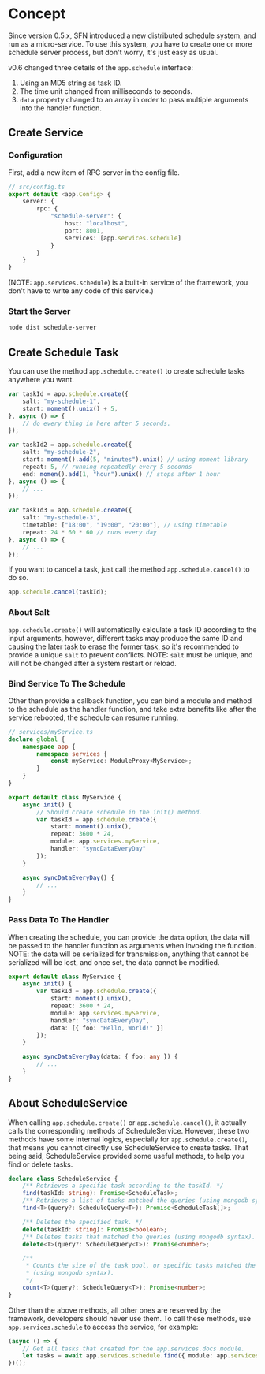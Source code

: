 <!-- title: Schedule; order: 17 -->
# Concept

Since version 0.5.x, SFN introduced a new distributed schedule system, and run
as a micro-service. To use this system, you have to create one or more
schedule server process, but don't worry, it's just easy as usual.

v0.6 changed three details of the `app.schedule` interface:

1. Using an MD5 string as task ID.
2. The time unit changed from milliseconds to seconds.
3. `data` property changed to an array in order to pass multiple arguments into
    the handler function.

## Create Service

### Configuration

First, add a new item of RPC server in the config file.

```typescript
// src/config.ts
export default <app.Config> {
    server: {
        rpc: {
            "schedule-server": {
                host: "localhost",
                port: 8001,
                services: [app.services.schedule]
            }
        }
    }
}
```

(NOTE: `app.services.schedule`) is a built-in service of the framework, you 
don't have to write any code of this service.)

### Start the Server

```sh
node dist schedule-server
```

## Create Schedule Task

You can use the method `app.schedule.create()` to create schedule tasks anywhere
you want.

```typescript
var taskId = app.schedule.create({
    salt: "my-schedule-1",
    start: moment().unix() + 5,
}, async () => {
    // do every thing in here after 5 seconds.
});

var taskId2 = app.schedule.create({
    salt: "my-schedule-2",
    start: moment().add(5, "minutes").unix() // using moment library
    repeat: 5, // running repeatedly every 5 seconds
    end: momen().add(1, "hour").unix() // stops after 1 hour
}, async () => {
    // ...
});

var taskId3 = app.schedule.create({
    salt: "my-schedule-3",
    timetable: ["18:00", "19:00", "20:00"], // using timetable
    repeat: 24 * 60 * 60 // runs every day
}, async () => {
    // ...
});
```

If you want to cancel a task, just call the method `app.schedule.cancel()` to do
so.

```typescript
app.schedule.cancel(taskId);
```

### About Salt

`app.schedule.create()` will automatically calculate a task ID according to the
input arguments, however, different tasks may produce the same ID and causing
the later task to erase the former task, so it's recommended to provide a unique
`salt` to prevent conflicts. NOTE: `salt` must be unique, and will not be
changed after a system restart or reload.

### Bind Service To The Schedule

Other than provide a callback function, you can bind a module and method to the
schedule as the handler function, and take extra benefits like after the service 
rebooted, the schedule can resume running.

```typescript
// services/myService.ts
declare global {
    namespace app {
        namespace services {
            const myService: ModuleProxy<MyService>;
        }
    }
}

export default class MyService {
    async init() {
        // Should create schedule in the init() method.
        var taskId = app.schedule.create({
            start: moment().unix(),
            repeat: 3600 * 24,
            module: app.services.myService,
            handler: "syncDataEveryDay"
        });
    }

    async syncDataEveryDay() {
        // ...
    }
}
```

### Pass Data To The Handler

When creating the schedule, you can provide the `data` option, the data will be
passed to the handler function as arguments when invoking the function.
NOTE: the data will be serialized for transmission, anything that cannot be 
serialized will be lost, and once set, the data cannot be modified.

```typescript
export default class MyService {
    async init() {
        var taskId = app.schedule.create({
            start: moment().unix(),
            repeat: 3600 * 24,
            module: app.services.myService,
            handler: "syncDataEveryDay",
            data: [{ foo: "Hello, World!" }]
        });
    }

    async syncDataEveryDay(data: { foo: any }) {
        // ...
    }
}
```

## About ScheduleService

When calling `app.schedule.create()` or `app.schedule.cancel()`, it actually
calls the corresponding methods of ScheduleService. However, these two methods
have some internal logics, especially for `app.schedule.create()`, that means
you cannot directly use ScheduleService to create tasks. That being said,
ScheduleService provided some useful methods, to help you find or delete tasks.

```ts
declare class ScheduleService {
    /** Retrieves a specific task according to the taskId. */
    find(taskId: string): Promise<ScheduleTask>;
    /** Retrieves a list of tasks matched the queries (using mongodb syntax). */
    find<T>(query?: ScheduleQuery<T>): Promise<ScheduleTask[]>;

    /** Deletes the specified task. */
    delete(taskId: string): Promise<boolean>;
    /** Deletes tasks that matched the queries (using mongodb syntax).  */
    delete<T>(query?: ScheduleQuery<T>): Promise<number>;

    /**
     * Counts the size of the task pool, or specific tasks matched the queries
     * (using mongodb syntax).
     */
    count<T>(query?: ScheduleQuery<T>): Promise<number>;
}
```

Other than the above methods, all other ones are reserved by the framework,
developers should never use them. To call these methods, use 
`app.services.schedule` to access the service, for example:

```ts
(async () => {
    // Get all tasks that created for the app.services.docs module.
    let tasks = await app.services.schedule.find({ module: app.services.docs });
})();
```
